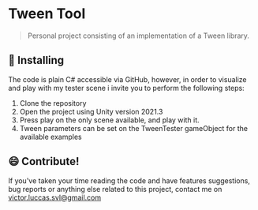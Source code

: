 # Tween Tool

> Personal project consisting of an implementation of a Tween library.

## 🚀 Installing

The code is plain C# accessible via GitHub, however, in order to visualize and play with my tester scene i invite you to perform the following steps:

1. Clone the repository
2. Open the project using Unity version 2021.3
3. Press play on the only scene available, and play with it.
4. Tween parameters can be set on the TweenTester gameObject for the available examples

## 😄 Contribute!

If you've taken your time reading the code and have features suggestions, bug reports or anything else related to this project, contact me on victor.luccas.svl@gmail.com
